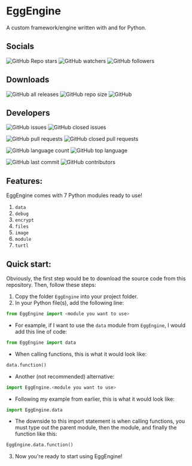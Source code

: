 # EggEngine
A custom framework/engine written with and for Python.

## Socials

![GitHub Repo stars](https://img.shields.io/github/stars/eggnaut/EggEngine?logo=Github&style=for-the-badge) ![GitHub watchers](https://img.shields.io/github/watchers/eggnaut/EggEngine?logo=Github&style=for-the-badge) ![GitHub followers](https://img.shields.io/github/followers/eggnaut?logo=Github&style=for-the-badge)

## Downloads

![GitHub all releases](https://img.shields.io/github/downloads/eggnaut/EggEngine/total?style=for-the-badge) ![GitHub repo size](https://img.shields.io/github/repo-size/eggnaut/EggEngine?style=for-the-badge) ![GitHub](https://img.shields.io/github/license/eggnaut/EggEngine?style=for-the-badge)

## Developers

![GitHub issues](https://img.shields.io/github/issues/eggnaut/EggEngine?style=for-the-badge) ![GitHub closed issues](https://img.shields.io/github/issues-closed/eggnaut/EggEngine?style=for-the-badge)

![GitHub pull requests](https://img.shields.io/github/issues-pr/eggnaut/EggEngine?style=for-the-badge) ![GitHub closed pull requests](https://img.shields.io/github/issues-pr-closed/eggnaut/EggEngine?style=for-the-badge)

![GitHub language count](https://img.shields.io/github/languages/count/eggnaut/EggEngine?style=for-the-badge) ![GitHub top language](https://img.shields.io/github/languages/top/eggnaut/EggEngine?style=for-the-badge)

![GitHub last commit](https://img.shields.io/github/last-commit/eggnaut/EggEngine?style=for-the-badge) ![GitHub contributors](https://img.shields.io/github/contributors/eggnaut/EggEngine?style=for-the-badge)

## Features:
EggEngine comes with 7 Python modules ready to use!
1. `data`
2. `debug`
3. `encrypt`
4. `files`
5. `image`
6. `module`
7. `turtl`

## Quick start:

Obviously, the first step would be to download the source code from this repository. Then, follow these steps:

1. Copy the folder `EggEngine` into your project folder.
2. In your Python file(s), add the following line: 
```python 
from EggEngine import <module you want to use>
```
-  For example, if I want to use the `data` module from `EggEngine`, I would add this line of code:
```python
from EggEngine import data
```
- When calling functions, this is what it would look like:
```python
data.function()
```
-  Another (not recommended) alternative:
```python
import EggEngine.<module you want to use>
```
- Following my example from earlier, this is what it would look like:
```python
import EggEngine.data
```
- The downside to this import statement is when calling functions, you must type out the parent module, then the module, and finally the function like this:
```python
EggEngine.data.function()
```
3. Now you're ready to start using EggEngine!
